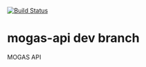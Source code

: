 [![Build Status](https://travis-ci.org/cipher256ltd/mogas-api.svg?branch=dev)](https://travis-ci.org/cipher256ltd/mogas-api)
# mogas-api dev branch
MOGAS API
